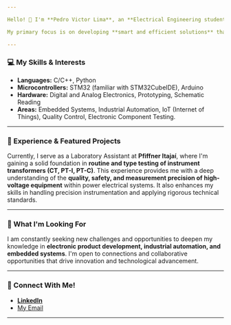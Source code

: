 ```yaml
---

Hello! 👋 I'm **Pedro Victor Lima**, an **Electrical Engineering student at UNIVALI** with a growing passion for **electronics, automation, prototyping, and coding**.

My primary focus is on developing **smart and efficient solutions** that integrate both hardware and software.

---
```


### 💻 My Skills & Interests

-   **Languages:** C/C++, Python
-   **Microcontrollers:** STM32 (familiar with STM32CubeIDE), Arduino
-   **Hardware:** Digital and Analog Electronics, Prototyping, Schematic Reading
-   **Areas:** Embedded Systems, Industrial Automation, IoT (Internet of Things), Quality Control, Electronic Component Testing.

---

### 🚀 Experience & Featured Projects

Currently, I serve as a Laboratory Assistant at **Pfiffner Itajaí**, where I'm gaining a solid foundation in **routine and type testing of instrument transformers (CT, PT-I, PT-C)**. This experience provides me with a deep understanding of the **quality, safety, and measurement precision of high-voltage equipment** within power electrical systems. It also enhances my skills in handling precision instrumentation and applying rigorous technical standards.

---

### 🌱 What I'm Looking For

I am constantly seeking new challenges and opportunities to deepen my knowledge in **electronic product development, industrial automation, and embedded systems**. I'm open to connections and collaborative opportunities that drive innovation and technological advancement.

---

### 📧 Connect With Me!

* [**LinkedIn**](www.linkedin.com/in/pedro-victor-lima-894361141)
* [My Email](mailto:t2510p@gmail.com)

---
